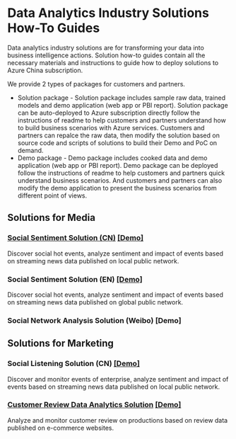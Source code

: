 # Data Analytics Industry Solutions How-To Guides
Data analytics industry solutions are for transforming your data into business intelligence actions. Solution how-to guides contain all the necessary materials and instructions to guide how to deploy solutions to Azure China subscription.

We provide 2 types of packages for customers and partners.
* Solution package - Solution package includes sample raw data, trained models and demo application (web app or PBI report). Solution package can be auto-deployed to Azure subscription directly follow the instructions of readme to help customers and partners understand how to build business scenarios with Azure services. Customers and partners can repalce the raw data, then modify the solution based on source code and scripts of solutions to build their Demo and PoC on demand.
* Demo package - Demo package includes cooked data and demo application (web app or PBI report). Demo package can be deployed follow the instructions of readme to help customers and partners quick understand business scenarios. And customers and partners can also modify the demo application to present the business scenarios from different point of views.


## Solutions for Media
### [Social Sentiment Solution (CN)](https://github.com/Azure/China-Data-Solutions/tree/master/Media/SentimentCN) [[Demo]](https://msit.powerbi.com/view?r=eyJrIjoiOTJkZDYyYzgtZjQwYS00ZTkxLWFhMDAtMWQyNGQ0MjhjZTZjIiwidCI6IjcyZjk4OGJmLTg2ZjEtNDFhZi05MWFiLTJkN2NkMDExZGI0NyIsImMiOjV9)
Discover social hot events, analyze sentiment and impact of events based on streaming news data published on local public network.

### Social Sentiment Solution (EN) [[Demo]](https://msit.powerbi.com/view?r=eyJrIjoiYmExZGMxMjUtN2MxZi00MzczLWIwOTEtNWRkMWM5ZmQ0YjIwIiwidCI6IjcyZjk4OGJmLTg2ZjEtNDFhZi05MWFiLTJkN2NkMDExZGI0NyIsImMiOjV9)
Discover social hot events, analyze sentiment and impact of events based on streaming news data published on global public network.

### Social Network Analysis Solution (Weibo) [Demo]

## Solutions for Marketing
### Social Listening Solution (CN) [[Demo]](http://wssocialsenti348668531.chinacloudsites.cn/)
Discover and monitor events of enterprise, analyze sentiment and impact of events based on streaming news data published on local public network.

### [Customer Review Data Analytics Solution](https://github.com/Azure/China-Data-Solutions/tree/master/Marketing/CRDAnalytics) [[Demo]](https://msit.powerbi.com/view?r=eyJrIjoiNGJiMmFhMjMtNzE0OC00MjM1LThiOTgtYjFhOWIzY2ZlZmU2IiwidCI6IjcyZjk4OGJmLTg2ZjEtNDFhZi05MWFiLTJkN2NkMDExZGI0NyIsImMiOjV9)
Analyze and monitor customer review on productions based on review data published on e-commerce websites.
